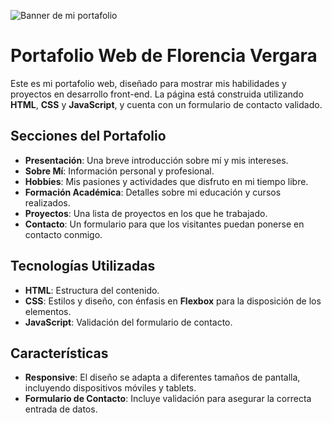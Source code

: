 ![Banner de mi portafolio](/assets/Copia%20de%20Orange%20And%20White%20Gradient%20Workshop%20Banner.png)
# Portafolio Web de Florencia Vergara

Este es mi portafolio web, diseñado para mostrar mis habilidades y proyectos en desarrollo front-end. La página está construida utilizando **HTML**, **CSS** y **JavaScript**, y cuenta con un formulario de contacto validado.

## Secciones del Portafolio

- **Presentación**: Una breve introducción sobre mí y mis intereses.
- **Sobre Mí**: Información personal y profesional.
- **Hobbies**: Mis pasiones y actividades que disfruto en mi tiempo libre.
- **Formación Académica**: Detalles sobre mi educación y cursos realizados.
- **Proyectos**: Una lista de proyectos en los que he trabajado.
- **Contacto**: Un formulario para que los visitantes puedan ponerse en contacto conmigo.

## Tecnologías Utilizadas

- **HTML**: Estructura del contenido.
- **CSS**: Estilos y diseño, con énfasis en **Flexbox** para la disposición de los elementos.
- **JavaScript**: Validación del formulario de contacto.

## Características

- **Responsive**: El diseño se adapta a diferentes tamaños de pantalla, incluyendo dispositivos móviles y tablets.
- **Formulario de Contacto**: Incluye validación para asegurar la correcta entrada de datos.


